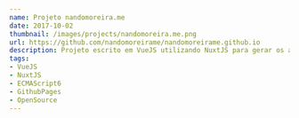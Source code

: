 ```yaml
---
name: Projeto nandomoreira.me
date: 2017-10-02
thumbnail: /images/projects/nandomoreira.me.png
url: https://github.com/nandomoreirame/nandomoreirame.github.io
description: Projeto escrito em VueJS utilizando NuxtJS para gerar os arquivos estáticos e hospeda-los no Github pages. O código é totalmente Open Source sob licença MIT.
tags:
- VueJS
- NuxtJS
- ECMAScript6
- GithubPages
- OpenSource
---
```

